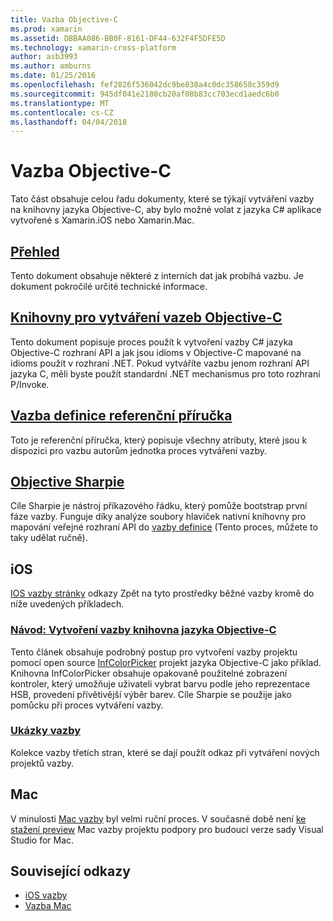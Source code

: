```yaml
---
title: Vazba Objective-C
ms.prod: xamarin
ms.assetid: DBBAA086-BB0F-8161-DF44-632F4F5DFE5D
ms.technology: xamarin-cross-platform
author: asb3993
ms.author: amburns
ms.date: 01/25/2016
ms.openlocfilehash: fef2826f536042dc9be830a4c0dc358658c359d9
ms.sourcegitcommit: 945df041e2180cb20af08b83cc703ecd1aedc6b0
ms.translationtype: MT
ms.contentlocale: cs-CZ
ms.lasthandoff: 04/04/2018
---
```

# <a name="binding-objective-c"></a>Vazba Objective-C

Tato část obsahuje celou řadu dokumenty, které se týkají vytváření vazby na knihovny jazyka Objective-C, aby bylo možné volat z jazyka C# aplikace vytvořené s Xamarin.iOS nebo Xamarin.Mac.

##  <a name="overviewcross-platformmaciosbindingoverviewmd"></a>[Přehled](~/cross-platform/macios/binding/overview.md)

Tento dokument obsahuje některé z interních dat jak probíhá vazbu. Je dokument pokročilé určité technické informace.

##  <a name="binding-objective-c-librariescross-platformmaciosbindingobjective-c-librariesmd"></a>[Knihovny pro vytváření vazeb Objective-C](~/cross-platform/macios/binding/objective-c-libraries.md)

Tento dokument popisuje proces použít k vytvoření vazby C# jazyka Objective-C rozhraní API a jak jsou idioms v Objective-C mapované na idioms použít v rozhraní .NET.
Pokud vytváříte vazbu jenom rozhraní API jazyka C, měli byste použít standardní .NET mechanismus pro toto rozhraní P/Invoke.

##  <a name="binding-definition-reference-guidecross-platformmaciosbindingbinding-types-referencemd"></a>[Vazba definice referenční příručka](~/cross-platform/macios/binding/binding-types-reference.md)

Toto je referenční příručka, který popisuje všechny atributy, které jsou k dispozici pro vazbu autorům jednotka proces vytváření vazby.


## <a name="objective-sharpiecross-platformmaciosbindingobjective-sharpieindexmd"></a>[Objective Sharpie](~/cross-platform/macios/binding/objective-sharpie/index.md)

Cíle Sharpie je nástroj příkazového řádku, který pomůže bootstrap první fáze vazby. Funguje díky analýze soubory hlaviček nativní knihovny pro mapování veřejné rozhraní API do [vazby definice](~/cross-platform/macios/binding/objective-c-libraries.md) (Tento proces, můžete to taky udělat ručně).

## <a name="ios"></a>iOS

[IOS vazby stránky](~/ios/platform/binding-objective-c/index.md) odkazy Zpět na tyto prostředky běžné vazby kromě do níže uvedených příkladech.

### <a name="walkthrough-binding-an-objective-c-libraryiosplatformbinding-objective-cwalkthroughmd"></a>[Návod: Vytvoření vazby knihovna jazyka Objective-C](~/ios/platform/binding-objective-c/walkthrough.md)

Tento článek obsahuje podrobný postup pro vytvoření vazby projektu pomocí open source [InfColorPicker](https://github.com/InfinitApps/InfColorPicker) projekt jazyka Objective-C jako příklad. Knihovna InfColorPicker obsahuje opakovaně použitelné zobrazení kontroler, který umožňuje uživateli vybrat barvu podle jeho reprezentace HSB, provedení přívětivější výběr barev. Cíle Sharpie se použije jako pomůcku při proces vytváření vazby.

### <a name="binding-sampleshttpsgithubcommonomonotouch-bindings"></a>[Ukázky vazby](https://github.com/mono/monotouch-bindings)

Kolekce vazby třetích stran, které se dají použít odkaz při vytváření nových projektů vazby.

## <a name="mac"></a>Mac

V minulosti [Mac vazby](~/mac/platform/binding.md) byl velmi ruční proces. V současné době není [ke stažení preview](https://forums.xamarin.com/discussion/59760/xamarin-mac-binding-project-preview) Mac vazby projektu podpory pro budoucí verze sady Visual Studio for Mac.



## <a name="related-links"></a>Související odkazy

- [iOS vazby](~/ios/platform/binding-objective-c/index.md)
- [Vazba Mac](~/mac/platform/binding.md)
